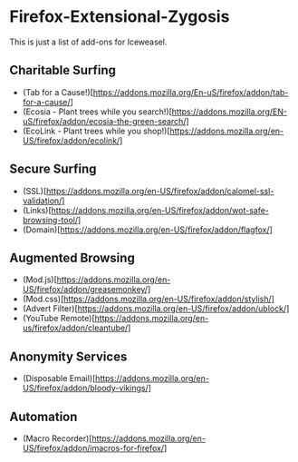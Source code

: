 # Firefox-Extensional-Zygosis
This is just a list of add-ons for Iceweasel.

## Charitable Surfing
* (Tab for a Cause!)[https://addons.mozilla.org/En-uS/firefox/addon/tab-for-a-cause/]
* (Ecosia - Plant trees while you search!)[https://addons.mozilla.org/EN-uS/firefox/addon/ecosia-the-green-search/]
* (EcoLink - Plant trees while you shop!)[https://addons.mozilla.org/en-US/firefox/addon/ecolink/]

## Secure Surfing
* (SSL)[https://addons.mozilla.org/en-US/firefox/addon/calomel-ssl-validation/]
* (Links)[https://addons.mozilla.org/en-US/firefox/addon/wot-safe-browsing-tool/]
* (Domain)[https://addons.mozilla.org/en-US/firefox/addon/flagfox/]

## Augmented Browsing
* (Mod.js)[https://addons.mozilla.org/en-US/firefox/addon/greasemonkey/]
* (Mod.css)[https://addons.mozilla.org/en-US/firefox/addon/stylish/]
* (Advert Filter)[https://addons.mozilla.org/en-US/firefox/addon/ublock/]
* (YouTube Remote)[https://addons.mozilla.org/en-us/firefox/addon/cleantube/]

## Anonymity Services
* (Disposable Email)[https://addons.mozilla.org/en-US/firefox/addon/bloody-vikings/]

## Automation
* (Macro Recorder)[https://addons.mozilla.org/en-US/firefox/addon/imacros-for-firefox/]
